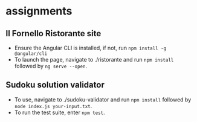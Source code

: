 ﻿# assignments
## Il Fornello Ristorante site
- Ensure the Angular CLI is installed, if not, run `npm install -g @angular/cli`
- To launch the page, navigate to ./ristorante and run `npm install` followed by `ng serve --open`.
## Sudoku solution validator
- To use, navigate to ./sudoku-validator and run `npm install` followed by `node index.js your-input.txt`.
- To run the test suite, enter `npm test`.
